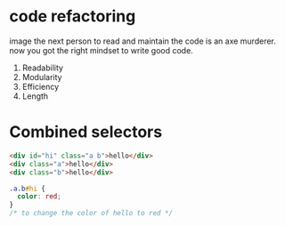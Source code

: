 # code refactoring

image the next person to read and maintain the code is an axe murderer.
now you got the right mindset to write good code.

1. Readability
2. Modularity
3. Efficiency
4. Length

# Combined selectors

```html
<div id="hi" class="a b">hello</div>
<div class="a">hello</div>
<div class="b">hello</div>
```

```css
.a.b#hi {
  color: red;
}
/* to change the color of hello to red */
```
